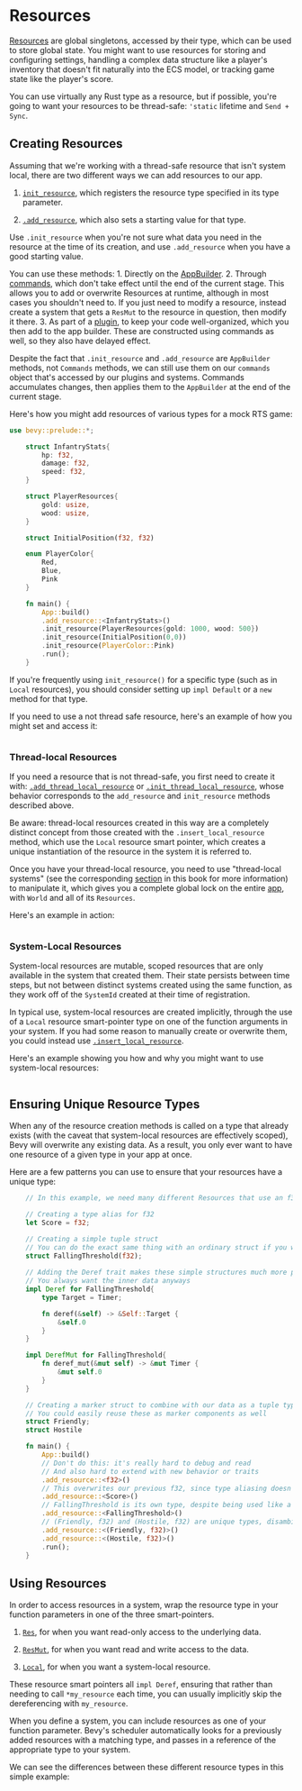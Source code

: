 # Resources

[Resources](https://docs.rs/bevy/0.4.0/bevy/ecs/trait.Resource.html) are global singletons, accessed by their type, which can be used to store global state.
You might want to use resources for storing and configuring settings, handling a complex data structure like a player's inventory that doesn't fit naturally into the ECS model, or tracking game state like the player's score.

You can use virtually any Rust type as a resource, but if possible, you're going to want your resources to be thread-safe: `'static` lifetime and `Send + Sync`.

## Creating Resources

Assuming that we're working with a thread-safe resource that isn't system local, there are two different ways we can add resources to our app.

1. [`init_resource`](https://docs.rs/bevy/0.4.0/bevy/app/struct.AppBuilder.html#method.init_resource), which registers the resource type specified in its type parameter.

2. [`.add_resource`](https://docs.rs/bevy/0.4.0/bevy/app/struct.AppBuilder.html#method.add_resource), which also sets a starting value for that type.

Use `.init_resource` when you're not sure what data you need in the resource at the time of its creation, and use `.add_resource` when you have a good starting value.

You can use these methods:
    1. Directly on the [AppBuilder](../internals/app-builder.md).
    2. Through [commands](commands.md), which don't take effect until the end of the current stage. This allows you to add or overwrite Resources at runtime, although in most cases you shouldn't need to. If you just need to modify a resource, instead create a system that gets a `ResMut` to the resource in question, then modify it there.
    3. As part of a [plugin](../../organization/plugins.md), to keep your code well-organized, which you then add to the app builder. These are constructed using commands as well, so they also have delayed effect.

Despite the fact that `.init_resource` and `.add_resource` are `AppBuilder` methods, not `Commands` methods, we can still use them on our `commands` object that's accessed by our plugins and systems. Commands accumulates changes, then applies them to the `AppBuilder` at the end of the current stage.

Here's how you might add resources of various types for a mock RTS game:
```rust
use bevy::prelude::*;

	struct InfantryStats{
		hp: f32,
		damage: f32,
		speed: f32,
	}

	struct PlayerResources{
		gold: usize,
		wood: usize,
	}

	struct InitialPosition(f32, f32)

	enum PlayerColor{
		Red,
		Blue,
		Pink
	}

	fn main() {
		App::build()
		.add_resource::<InfantryStats>()
		.init_resource(PlayerResources{gold: 1000, wood: 500})
		.init_resource(InitialPosition(0,0))
		.init_resource(PlayerColor::Pink)
		.run();
	}
```

If you're frequently using `init_resource()` for a specific type (such as in `Local` resources), you should consider setting up `impl Default` or a `new` method for that type.

If you need to use a not thread safe resource, here's an example of how you might set and access it:

```rust

```

### Thread-local Resources

If you need a resource that is not thread-safe, you first need to create it with: [`.add_thread_local_resource`](https://docs.rs/bevy/0.4.0/bevy/app/struct.AppBuilder.html#method.add_thread_local_resource) or [`.init_thread_local_resource`](https://docs.rs/bevy/0.4.0/bevy/ecs/struct.Commands.html#method.insert_local_resource), whose behavior corresponds to the `add_resource` and `init_resource` methods described above. 

Be aware: thread-local resources created in this way are a completely distinct concept from those created with the `.insert_local_resource` method, which use the `Local` resource smart pointer, which creates a unique instantiation of the resource in the system it is referred to.

Once you have your thread-local resource, you need to use "thread-local systems" (see the corresponding [section](../systems.md) in this book for more information) to manipulate it, which gives you a complete global lock on the entire [app](https://docs.rs/bevy/0.4.0/bevy/app/struct.App.html), with `World` and all of its `Resources`.

Here's an example in action:
```rust

```

### System-Local Resources

System-local resources are mutable, scoped resources that are only available in the system that created them. Their state persists between time steps, but not between distinct systems created using the same function, as they work off of the `SystemId` created at their time of registration.

In typical use, system-local resources are created implicitly, through the use of a `Local` resource smart-pointer type on one of the function arguments in your system. If you had some reason to manually create or overwrite them, you could instead use [`.insert_local_resource`](https://docs.rs/bevy/0.4.0/bevy/ecs/struct.Commands.html#method.insert_local_resource).


Here's an example showing you how and why you might want to use system-local resources:
```rust

```

## Ensuring Unique Resource Types

When any of the resource creation methods is called on a type that already exists (with the caveat that system-local resources are effectively scoped), Bevy will overwrite any existing data. As a result, you only ever want to have one resource of a given type in your app at once.

Here are a few patterns you can use to ensure that your resources have a unique type:

```rust
	// In this example, we need many different Resources that use an f32 to store its data

	// Creating a type alias for f32
	let Score = f32;

	// Creating a simple tuple struct
	// You can do the exact same thing with an ordinary struct if you want the field name
	struct FallingThreshold(f32);
	
	// Adding the Deref trait makes these simple structures much more pleasant to work with
	// You always want the inner data anyways
	impl Deref for FallingThreshold{
		type Target = Timer;

		fn deref(&self) -> &Self::Target {
			&self.0
		}
	}

	impl DerefMut for FallingThreshold{
		fn deref_mut(&mut self) -> &mut Timer {
			&mut self.0
		}
	}

	// Creating a marker struct to combine with our data as a tuple type
	// You could easily reuse these as marker components as well
	struct Friendly;
	struct Hostile

	fn main() {
		App::build()
		// Don't do this: it's really hard to debug and read
		// And also hard to extend with new behavior or traits
		.add_resource::<f32>()
		// This overwrites our previous f32, since type aliasing doesn't create a new type
		.add_resource::<Score>()
		// FallingThreshold is its own type, despite being used like a raw f32
		.add_resource::<FallingThreshold>()
		// (Friendly, f32) and (Hostile, f32) are unique types, disambiguating properly
		.add_resource::<(Friendly, f32)>()
		.add_resource::<(Hostile, f32)>()
		.run();
	}
```

## Using Resources

In order to access resources in a system, wrap the resource type in your function parameters in one of the three smart-pointers.

1. [`Res`](https://docs.rs/bevy/0.4.0/bevy/ecs/struct.Res.html), for when you want read-only access to the underlying data.
   
2. [`ResMut`](https://docs.rs/bevy/0.4.0/bevy/ecs/struct.ResMut.html), for when you want read and write access to the data.
   
3. [`Local`](https://docs.rs/bevy/0.4.0/bevy/ecs/struct.Local.html), for when you want a system-local resource.

These resource smart pointers all `impl Deref`, ensuring that rather than needing to call `*my_resource` each time, you can usually implicitly skip the dereferencing with `my_resource`. 

When you define a system, you can include resources as one of your function parameter. Bevy's scheduler automatically looks for a  previously added resources with a matching type, and passes in a reference of the appropriate type to your system.

We can see the differences between these different resource types in this simple example:

```rust

```

